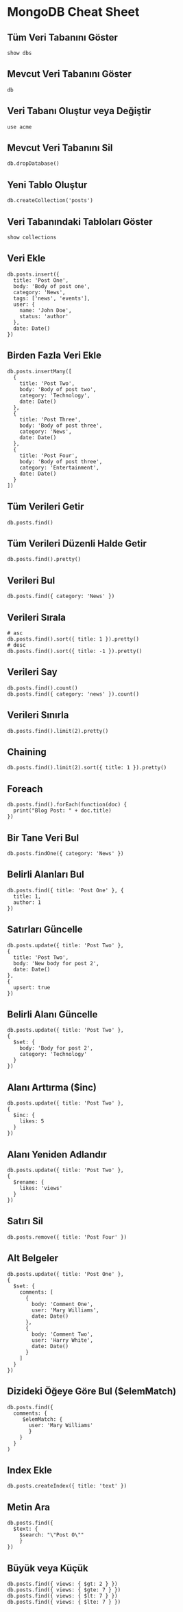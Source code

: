 # MongoDB Cheat Sheet

## Tüm Veri Tabanını Göster

```
show dbs
```

## Mevcut Veri Tabanını Göster

```
db
```

## Veri Tabanı Oluştur veya Değiştir
```
use acme
```

## Mevcut Veri Tabanını Sil

```
db.dropDatabase()
```

## Yeni Tablo Oluştur

```
db.createCollection('posts')
```

## Veri Tabanındaki Tabloları Göster

```
show collections
```

## Veri Ekle

```
db.posts.insert({
  title: 'Post One',
  body: 'Body of post one',
  category: 'News',
  tags: ['news', 'events'],
  user: {
    name: 'John Doe',
    status: 'author'
  },
  date: Date()
})
```

## Birden Fazla Veri Ekle

```
db.posts.insertMany([
  {
    title: 'Post Two',
    body: 'Body of post two',
    category: 'Technology',
    date: Date()
  },
  {
    title: 'Post Three',
    body: 'Body of post three',
    category: 'News',
    date: Date()
  },
  {
    title: 'Post Four',
    body: 'Body of post three',
    category: 'Entertainment',
    date: Date()
  }
])
```

## Tüm Verileri Getir
```
db.posts.find()
```

## Tüm Verileri Düzenli Halde Getir

```
db.posts.find().pretty()
```

## Verileri Bul

```
db.posts.find({ category: 'News' })
```

## Verileri Sırala

```
# asc
db.posts.find().sort({ title: 1 }).pretty()
# desc
db.posts.find().sort({ title: -1 }).pretty()
```

## Verileri Say

```
db.posts.find().count()
db.posts.find({ category: 'news' }).count()
```

## Verileri Sınırla

```
db.posts.find().limit(2).pretty()
```

## Chaining

```
db.posts.find().limit(2).sort({ title: 1 }).pretty()
```

## Foreach

```
db.posts.find().forEach(function(doc) {
  print("Blog Post: " + doc.title)
})
```

## Bir Tane Veri Bul

```
db.posts.findOne({ category: 'News' })
```

## Belirli Alanları Bul

```
db.posts.find({ title: 'Post One' }, {
  title: 1,
  author: 1
})
```

## Satırları Güncelle

```
db.posts.update({ title: 'Post Two' },
{
  title: 'Post Two',
  body: 'New body for post 2',
  date: Date()
},
{
  upsert: true
})
```

## Belirli Alanı Güncelle

```
db.posts.update({ title: 'Post Two' },
{
  $set: {
    body: 'Body for post 2',
    category: 'Technology'
  }
})
```

## Alanı Arttırma (\$inc)

```
db.posts.update({ title: 'Post Two' },
{
  $inc: {
    likes: 5
  }
})
```

## Alanı Yeniden Adlandır

```
db.posts.update({ title: 'Post Two' },
{
  $rename: {
    likes: 'views'
  }
})
```

## Satırı Sil

```
db.posts.remove({ title: 'Post Four' })
```

## Alt Belgeler

```
db.posts.update({ title: 'Post One' },
{
  $set: {
    comments: [
      {
        body: 'Comment One',
        user: 'Mary Williams',
        date: Date()
      },
      {
        body: 'Comment Two',
        user: 'Harry White',
        date: Date()
      }
    ]
  }
})
```

## Dizideki Öğeye Göre Bul (\$elemMatch)

```
db.posts.find({
  comments: {
     $elemMatch: {
       user: 'Mary Williams'
       }
    }
  }
)
```

## Index Ekle

```
db.posts.createIndex({ title: 'text' })
```

## Metin Ara

```
db.posts.find({
  $text: {
    $search: "\"Post O\""
    }
})
```

## Büyük veya Küçük

```
db.posts.find({ views: { $gt: 2 } })
db.posts.find({ views: { $gte: 7 } })
db.posts.find({ views: { $lt: 7 } })
db.posts.find({ views: { $lte: 7 } })
```
